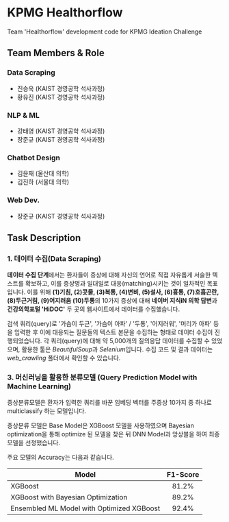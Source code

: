 # KPMG Healthorflow
Team 'Healthorflow' development code for KPMG Ideation Challenge

## Team Members & Role
### Data Scraping
- 진승욱 (KAIST 경영공학 석사과정)
- 황유진 (KAIST 경영공학 석사과정)
### NLP & ML
- 강태영 (KAIST 경영공학 석사과정)
- 장준규 (KAIST 경영공학 석사과정)
### Chatbot Design
- 김윤재 (울산대 의학)
- 김진하 (서울대 의학)
### Web Dev.
- 장준규 (KAIST 경영공학 석사과정)

## Task Description
### 1. 데이터 수집(Data Scraping)
**데이터 수집 단계**에서는 환자들이 증상에 대해 자신의 언어로 직접 자유롭게 서술한 텍스트를 확보하고, 이를 증상명과 일대일로 대응(matching)시키는 것이 일차적인 목표입니다. 이를 위해 **(1)기침, (2)콧물, (3)복통, (4)변비, (5)설사, (6)흉통, (7)호흡곤란, (8)두근거림, (9)어지러움 (10)두통**의 10가지 증상에 대해 **네이버 지식iN 의학 답변**과 **건강의학포털 'HiDOC'** 두 곳의 웹사이트에서 데이터를 수집했습니다.  

검색 쿼리(query)로 '가슴이 두근', '가슴이 아파' / '두통', '어지러워', '머리가 아파' 등을 입력한 후 이에 대응되는 질문들의 텍스트 본문을 수집하는 형태로 데이터 수집이 진행되었습니다. 각 쿼리(query)에 대해 약 5,000개의 질의응답 데이터를 수집할 수 있었으며, 활용한 툴은 *BeautifulSoup*과 *Selenium*입니다. 수집 코드 및 결과 데이터는 *web_crawling* 폴더에서 확인할 수 있습니다.

### 3. 머신러닝을 활용한 분류모델 (Query Prediction Model with Machine Learning)

증상분류모델은 환자가 입력한 쿼리를 바꾼 임베딩 벡터를 주증상 10가지 중 하나로 multiclassify 하는 모델입니다.


증상분류 모델은 Base Model은 XGBoost 모델을 사용하였으며
Bayesian optimization을 통해 optimize 된 모델을 찾은 뒤 DNN Model과 앙상블을 하여 최종 모델을 선정했습니다.


주요 모델의 Accuracy는 다음과 같습니다.

Model                                     | F1-Score        |
----------------------------------------- | :-------------: | 
XGBoost                                   | 81.2%           | 
XGBoost with Bayesian Optimization        | 89.2%           | 
Ensembled ML Model with Optimized XGBoost | 92.4%           | 


